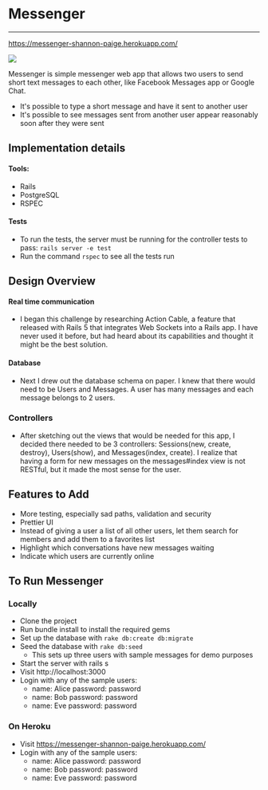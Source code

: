 # Messenger
---
https://messenger-shannon-paige.herokuapp.com/

![](https://dl.dropboxusercontent.com/u/4260734/messenger.png)

Messenger is simple messenger web app that allows two users to send short text messages to each other, like Facebook Messages app or Google Chat.
- It's possible to type a short message and have it sent to another user
- It's possible to see messages sent from another user appear reasonably soon after they were sent

## Implementation details

#### Tools:
- Rails
- PostgreSQL
- RSPEC

#### Tests
- To run the tests, the server must be running for the controller tests to pass: `rails server -e test`
- Run the command `rspec` to see all the tests run

## Design Overview

#### Real time communication
- I began this challenge by researching Action Cable, a feature that released with Rails 5 that integrates Web Sockets into a Rails app. I have never used it before, but had heard about its capabilities and thought it might be the best solution.

#### Database
- Next I drew out the database schema on paper. I knew that there would need to be Users and Messages. A user has many messages and each message belongs to 2 users.

### Controllers
- After sketching out the views that would be needed for this app, I decided there needed to be 3 controllers: Sessions(new, create, destroy), Users(show), and Messages(index, create). I realize that having a form for new messages on the messages#index view is not RESTful, but it made the most sense for the user.

## Features to Add
- More testing, especially sad paths, validation and security
- Prettier UI
- Instead of giving a user a list of all other users, let them search for members and add them to a favorites list
- Highlight which conversations have new messages waiting
- Indicate which users are currently online

## To Run Messenger
### Locally
- Clone the project
- Run bundle install to install the required gems
- Set up the database with `rake db:create db:migrate`
- Seed the database with `rake db:seed`
  - This sets up three users with sample messages for demo purposes
- Start the server with rails s
- Visit http://localhost:3000
- Login with any of the sample users:
  - name: Alice password: password
  - name: Bob password: password
  - name: Eve password: password

### On Heroku
- Visit https://messenger-shannon-paige.herokuapp.com/
- Login with any of the sample users:
  - name: Alice password: password
  - name: Bob password: password
  - name: Eve password: password
